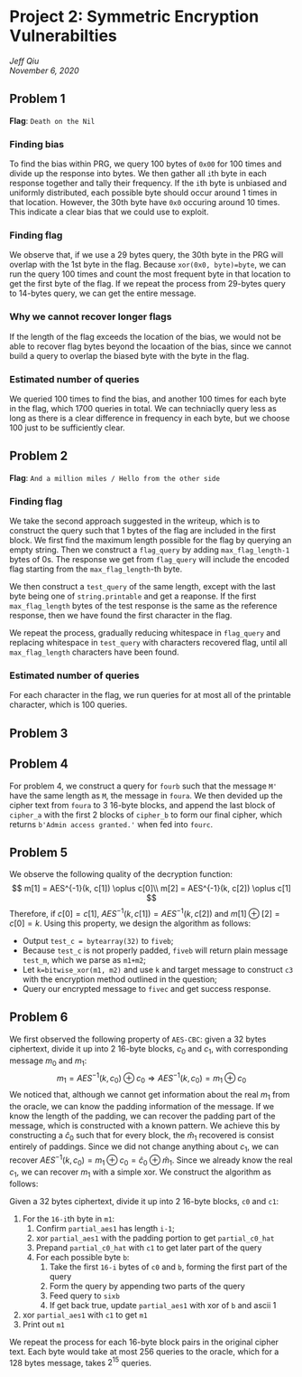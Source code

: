 # Project 2: Symmetric Encryption Vulnerabilties
*Jeff Qiu*  
*November 6, 2020*

## Problem 1

**Flag**: `Death on the Nil`

### Finding bias
To find the bias within PRG, we query 100 bytes of `0x00` for 100 
times and divide up the response into bytes. We then gather all `i`th byte in 
each response together and tally their frequency. If the `i`th byte is unbiased 
and uniformly distributed, each possible byte should occur around 1 times in 
that location. However, the 30th byte have `0x0` occuring around 10 times. This 
indicate a clear bias that we could use to exploit.

### Finding flag
We observe that, if we use a 29 bytes query, the 30th byte in the PRG will 
overlap with the 1st byte in the flag. Because `xor(0x0, byte)=byte`, we can
run the query 100 times and count the most frequent byte in that location to
get the first byte of the flag. If we repeat the process from 29-bytes query to
14-bytes query, we can get the entire message.

### Why we cannot recover longer flags
If the length of the flag exceeds the location of the bias, we would not be able
to recover flag bytes beyond the locaation of the bias, since we cannot build a
query to overlap the biased byte with the byte in the flag.

### Estimated number of queries
We queried 100 times to find the bias, and another 100 times for each byte in 
the flag, which 1700 queries in total. We can techniaclly query less as long as
there is a clear difference in frequency in each byte, but we choose 100 just 
to be sufficiently clear.



## Problem 2

**Flag**: `And a million miles / Hello from the other side`

### Finding flag

We take the second approach suggested in the writeup, which is to construct the
query such that 1 bytes of the flag are included in the first block. We first 
find the maximum length possible for the flag by querying an empty string. Then
we construct a `flag_query` by adding `max_flag_length-1` bytes of 0s. The 
response we get from `flag_query` will include the encoded flag starting from
the `max_flag_length`-th byte. 

We then construct a `test_query` of the same length, except with the last byte
being one of `string.printable` and get a reaponse. If the first 
`max_flag_length` bytes of the test response is the same as the reference 
response, then we have found the first character in the flag.

We repeat the process, gradually reducing whitespace in `flag_query` and 
replacing whitespace in `test_query` with characters recovered flag, until all 
`max_flag_length` characters have been found.

### Estimated number of queries

For each character in the flag, we run queries for at most all of the printable 
character, which is 100 queries.



## Problem 3

## Problem 4

For problem 4, we construct a query for `fourb` such that the message `M'` have 
the same length as `M`, the message in `foura`. We then devided up the cipher 
text from `foura` to 3 16-byte blocks, and append the last block of `cipher_a`
with the first 2 blocks of `cipher_b` to form our final cipher, which returns
`b'Admin access granted.'` when fed into `fourc`.


## Problem 5

We observe the following quality of the decryption function:
$$
m[1] = AES^{-1}(k, c[1]) \oplus c[0]\\
m[2] = AES^{-1}(k, c[2]) \oplus c[1]
$$
Therefore, if $c[0]=c[1]$, $AES^{-1}(k, c[1]) = AES^{-1}(k, c[2])$ and 
$m[1]\oplus[2]=c[0]=k$. Using this property, we design the algorithm as follows:
- Output `test_c = bytearray(32)` to `fiveb`; 
- Because `test_c` is not properly padded, `fiveb` will return plain message `test_m`, which we parse as `m1+m2`;
- Let `k=bitwise_xor(m1, m2)` and use `k` and target message to construct `c3` with the encryption method outlined in the question;
- Query our encrypted message to `fivec` and get success response.


## Problem 6

We first observed the following property of `AES-CBC`: given a 32 bytes 
ciphertext, divide it up into 2 16-byte blocks, $c_0$ and $c_1$, with 
corresponding message $m_0$ and $m_1$:
$$
m_1 = AES^{-1}(k, c_0) \oplus c_0 \Longrightarrow AES^{-1}(k, c_0) = m_1 \oplus c_0
$$
We noticed that, although we cannot get information about the real $m_1$ from 
the oracle, we can know the padding information of the message. If we know 
the length of the padding, we can recover the padding part of the message, which
is constructed with a known pattern. We achieve this by constructing a 
$\hat c_0$ such that for every block, the $\hat m_1$ recovered is consist 
entirely of paddings. Since we did not change anything about $c_1$, we can 
recover $AES^{-1}(k, c_0) = m_1 \oplus c_0 = \hat c_0 \oplus \hat m_1$. Since
we already know the real $c_1$, we can recover $m_1$ with a simple xor. We 
construct the algorithm as follows:

Given a 32 bytes ciphertext, divide it up into 2 16-byte blocks, `c0` and `c1`:
1. For the `16-i`th byte in `m1`:
   1. Confirm `partial_aes1` has length `i-1`;
   2. xor `partial_aes1` with the padding portion to get `partial_c0_hat`
   3. Prepand `partial_c0_hat` with `c1` to get later part of the query
   4. For each possible byte `b`:
      1. Take the first `16-i` bytes of `c0` and `b`, forming the first part of the query
      2. Form the query by appending two parts of the query
      3. Feed query to `sixb`
      4. If get back true, update `partial_aes1` with xor of `b` and ascii 1
2. xor `partial_aes1` with `c1` to get `m1`
3. Print out `m1`

We repeat the process for each 16-byte block pairs in the original cipher text.
Each byte would take at most 256 queries to the oracle, which for a 128 bytes
message, takes $2^{15}$ queries.